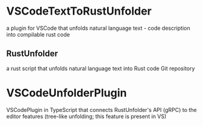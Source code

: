 # VSCodeTextToRustUnfolder
a plugin for VSCode that unfolds  natural language text - code description into compilable rust code


## RustUnfolder 

a rust script that unfolds natural language text into Rust code Git repository


# VSCodeUnfolderPlugin

VSCodePlugin in TypeScript that connects RustUnfolder's API (gRPC) to the editor features (tree-like unfolding; this feature is present in VS)
